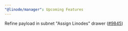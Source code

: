 ```yaml
---
"@linode/manager": Upcoming Features
---
```


Refine payload in subnet "Assign Linodes" drawer ([#9845](https://github.com/linode/manager/pull/9845))
